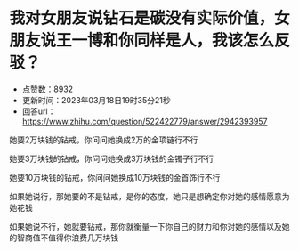 # 我对女朋友说钻石是碳没有实际价值，女朋友说王一博和你同样是人，我该怎么反驳？
- 点赞数：8932
- 更新时间：2023年03月18日19时35分21秒
- 回答url：https://www.zhihu.com/question/522422779/answer/2942393957
<body>
 <p data-pid="eWbF8bQo">她要2万块钱的钻戒，你问问她换成2万的金项链行不行</p>
 <p data-pid="-SeW-r98">她要3万块钱的钻戒，你问问她换成3万块钱的金镯子行不行</p>
 <p data-pid="ZJdR18_V">她要10万块钱的钻戒，你问问她换成10万块钱的金首饰行不行</p>
 <p data-pid="SNjqM6MG">如果她说行，那她要的不是钻戒，是你的态度，她只是想确定你对她的感情愿意为她花钱</p>
 <p data-pid="2sCu0SKi">如果她说不行，她就要钻戒，那你就衡量一下你自己的财力和你对她的感情以及她的智商值不值得你浪费几万块钱</p>
</body>